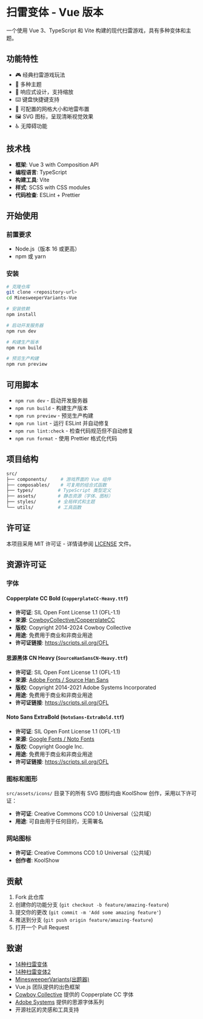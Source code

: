 # 扫雷变体 - Vue 版本

一个使用 Vue 3、TypeScript 和 Vite 构建的现代扫雷游戏，具有多种变体和主题。

## 功能特性

- 🎮 经典扫雷游戏玩法
- 🎨 多种主题
- 📱 响应式设计，支持缩放
- ⌨️ 键盘快捷键支持
- 🎯 可配置的网格大小和地雷布置
- 🖼️ SVG 图标，呈现清晰视觉效果
- ♿ 无障碍功能

## 技术栈

- **框架**: Vue 3 with Composition API
- **编程语言**: TypeScript
- **构建工具**: Vite
- **样式**: SCSS with CSS modules
- **代码检查**: ESLint + Prettier

## 开始使用

### 前置要求

- Node.js（版本 16 或更高）
- npm 或 yarn

### 安装

```bash
# 克隆仓库
git clone <repository-url>
cd MinesweeperVariants-Vue

# 安装依赖
npm install

# 启动开发服务器
npm run dev

# 构建生产版本
npm run build

# 预览生产构建
npm run preview
```

## 可用脚本

- `npm run dev` - 启动开发服务器
- `npm run build` - 构建生产版本
- `npm run preview` - 预览生产构建
- `npm run lint` - 运行 ESLint 并自动修复
- `npm run lint:check` - 检查代码规范但不自动修复
- `npm run format` - 使用 Prettier 格式化代码

## 项目结构

```sh
src/
├── components/     # 游戏界面的 Vue 组件
├── composables/    # 可复用的组合式函数
├── types/         # TypeScript 类型定义
├── assets/        # 静态资源（字体、图标）
├── styles/        # 全局样式和主题
└── utils/         # 工具函数
```

## 许可证

本项目采用 MIT 许可证 - 详情请参阅 [LICENSE](LICENSE) 文件。

## 资源许可证

### 字体

#### Copperplate CC Bold (`CopperplateCC-Heavy.ttf`)

- **许可证**: SIL Open Font License 1.1 (OFL-1.1)
- **来源**: [CowboyCollective/CopperplateCC](https://github.com/CowboyCollective/CopperplateCC)
- **版权**: Copyright 2014-2024 Cowboy Collective
- **用途**: 免费用于商业和非商业用途
- **许可证链接**: <https://scripts.sil.org/OFL>

#### 思源黑体 CN Heavy (`SourceHanSansCN-Heavy.ttf`)

- **许可证**: SIL Open Font License 1.1 (OFL-1.1)
- **来源**: [Adobe Fonts / Source Han Sans](https://github.com/adobe-fonts/source-han-sans)
- **版权**: Copyright 2014-2021 Adobe Systems Incorporated
- **用途**: 免费用于商业和非商业用途
- **许可证链接**: <https://scripts.sil.org/OFL>

#### Noto Sans ExtraBold (`NotoSans-ExtraBold.ttf`)

- **许可证**: SIL Open Font License 1.1 (OFL-1.1)
- **来源**: [Google Fonts / Noto Fonts](https://github.com/googlefonts/noto-fonts)
- **版权**: Copyright Google Inc.
- **用途**: 免费用于商业和非商业用途
- **许可证链接**: <https://scripts.sil.org/OFL>

### 图标和图形

`src/assets/icons/` 目录下的所有 SVG 图标均由 KoolShow 创作，采用以下许可证：

- **许可证**: Creative Commons CC0 1.0 Universal（公共域）
- **用途**: 可自由用于任何目的，无需署名

### 网站图标

- **许可证**: Creative Commons CC0 1.0 Universal（公共域）
- **创作者**: KoolShow

## 贡献

1. Fork 此仓库
2. 创建你的功能分支 (`git checkout -b feature/amazing-feature`)
3. 提交你的更改 (`git commit -m 'Add some amazing feature'`)
4. 推送到分支 (`git push origin feature/amazing-feature`)
5. 打开一个 Pull Request

## 致谢

- [14种扫雷变体](https://store.steampowered.com/app/1865060/14/)
- [14种扫雷变体2](https://store.steampowered.com/app/2631960/142/)
- [MinesweeperVariants(出题器)](https://github.com/WuZh-Rh/MinesweeperVariants)
- Vue.js 团队提供的出色框架
- [Cowboy Collective](https://github.com/CowboyCollective) 提供的 Copperplate CC 字体
- [Adobe Systems](https://github.com/adobe-fonts/source-han-sans) 提供的思源字体系列
- 开源社区的灵感和工具支持
